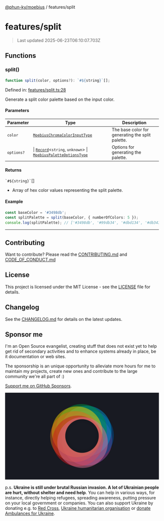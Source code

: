 [@phun-ky/moebius](../README.md) / features/split

# features/split

> Last updated 2025-06-23T06:10:07.703Z

##

## Functions

### split()

```ts
function split(color, options?): `#${string}`[];
```

Defined in: [features/split.ts:28](https://github.com/phun-ky/moebius/blob/main/src/features/split.ts#L28)

Generate a split color palette based on the input color.

#### Parameters

| Parameter  | Type                                                                                                                                                                                        | Description                                      |
| ---------- | ------------------------------------------------------------------------------------------------------------------------------------------------------------------------------------------- | ------------------------------------------------ |
| `color`    | [`MoebiusChromaColorInputType`](../types.md#moebiuschromacolorinputtype)                                                                                                                    | The base color for generating the split palette. |
| `options?` | \| [`Record`](https://www.typescriptlang.org/docs/handbook/utility-types.html#recordkeys-type)<`string`, `unknown`> \| [`MoebiusPaletteOptionsType`](../types.md#moebiuspaletteoptionstype) | Options for generating the palette.              |

#### Returns

`` `#${string}` ``\[]

- Array of hex color values representing the split palette.

#### Example

```ts
const baseColor = '#3498db';
const splitPalette = split(baseColor, { numberOfColors: 5 });
console.log(splitPalette); // ['#3498db', '#99db34', '#dbd134', '#db3434', '#8f34db']
```

---

## Contributing

Want to contribute? Please read the [CONTRIBUTING.md](https://github.com/phun-ky/moebius/blob/main/CONTRIBUTING.md) and [CODE_OF_CONDUCT.md](https://github.com/phun-ky/moebius/blob/main/CODE_OF_CONDUCT.md)

## License

This project is licensed under the MIT License - see the [LICENSE](https://github.com/phun-ky/moebius/blob/main/LICENSE) file for details.

## Changelog

See the [CHANGELOG.md](https://github.com/phun-ky/moebius/blob/main/CHANGELOG.md) for details on the latest updates.

## Sponsor me

I'm an Open Source evangelist, creating stuff that does not exist yet to help get rid of secondary activities and to enhance systems already in place, be it documentation or web sites.

The sponsorship is an unique opportunity to alleviate more hours for me to maintain my projects, create new ones and contribute to the large community we're all part of :)

[Support me on GitHub Sponsors](https://github.com/sponsors/phun-ky).

![logo](https://github.com/phun-ky/moebius/blob/main/public/images/logo/logo-ring.png?raw=true)

p.s. **Ukraine is still under brutal Russian invasion. A lot of Ukrainian people are hurt, without shelter and need help**. You can help in various ways, for instance, directly helping refugees, spreading awareness, putting pressure on your local government or companies. You can also support Ukraine by donating e.g. to [Red Cross](https://www.icrc.org/en/donate/ukraine), [Ukraine humanitarian organisation](https://savelife.in.ua/en/donate-en/#donate-army-card-weekly) or [donate Ambulances for Ukraine](https://www.gofundme.com/f/help-to-save-the-lives-of-civilians-in-a-war-zone).
